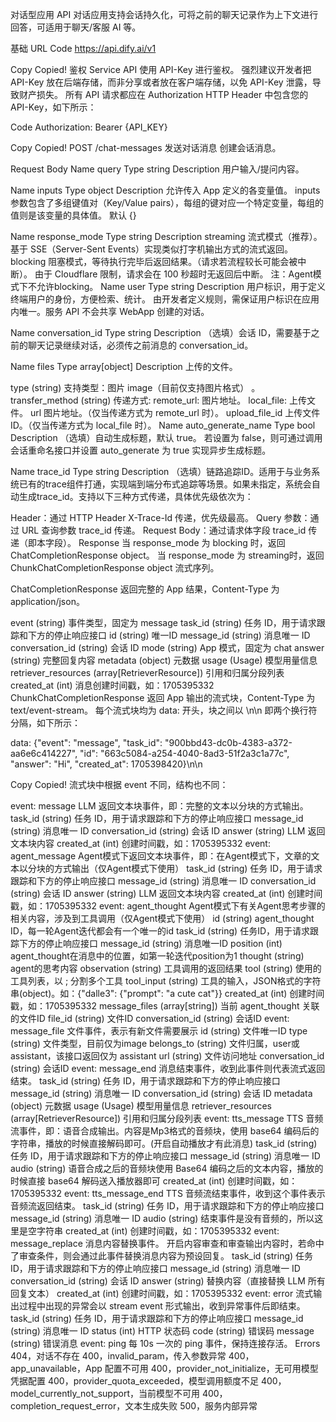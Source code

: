 对话型应用 API
对话应用支持会话持久化，可将之前的聊天记录作为上下文进行回答，可适用于聊天/客服 AI 等。

基础 URL
Code
https://api.dify.ai/v1

Copy
Copied!
鉴权
Service API 使用 API-Key 进行鉴权。 强烈建议开发者把 API-Key 放在后端存储，而非分享或者放在客户端存储，以免 API-Key 泄露，导致财产损失。 所有 API 请求都应在 Authorization HTTP Header 中包含您的 API-Key，如下所示：

Code
  Authorization: Bearer {API_KEY}

Copy
Copied!
POST
/chat-messages
发送对话消息
创建会话消息。

Request Body
Name
query
Type
string
Description
用户输入/提问内容。

Name
inputs
Type
object
Description
允许传入 App 定义的各变量值。 inputs 参数包含了多组键值对（Key/Value pairs），每组的键对应一个特定变量，每组的值则是该变量的具体值。 默认 {}

Name
response_mode
Type
string
Description
streaming 流式模式（推荐）。基于 SSE（Server-Sent Events）实现类似打字机输出方式的流式返回。
blocking 阻塞模式，等待执行完毕后返回结果。（请求若流程较长可能会被中断）。 由于 Cloudflare 限制，请求会在 100 秒超时无返回后中断。 注：Agent模式下不允许blocking。
Name
user
Type
string
Description
用户标识，用于定义终端用户的身份，方便检索、统计。 由开发者定义规则，需保证用户标识在应用内唯一。服务 API 不会共享 WebApp 创建的对话。

Name
conversation_id
Type
string
Description
（选填）会话 ID，需要基于之前的聊天记录继续对话，必须传之前消息的 conversation_id。

Name
files
Type
array[object]
Description
上传的文件。

type (string) 支持类型：图片 image（目前仅支持图片格式） 。
transfer_method (string) 传递方式:
remote_url: 图片地址。
local_file: 上传文件。
url 图片地址。（仅当传递方式为 remote_url 时）。
upload_file_id 上传文件 ID。（仅当传递方式为 local_file 时）。
Name
auto_generate_name
Type
bool
Description
（选填）自动生成标题，默认 true。 若设置为 false，则可通过调用会话重命名接口并设置 auto_generate 为 true 实现异步生成标题。

Name
trace_id
Type
string
Description
（选填）链路追踪ID。适用于与业务系统已有的trace组件打通，实现端到端分布式追踪等场景。如果未指定，系统会自动生成trace_id。支持以下三种方式传递，具体优先级依次为：

Header：通过 HTTP Header X-Trace-Id 传递，优先级最高。
Query 参数：通过 URL 查询参数 trace_id 传递。
Request Body：通过请求体字段 trace_id 传递（即本字段）。
Response
当 response_mode 为 blocking 时，返回 ChatCompletionResponse object。 当 response_mode 为 streaming时，返回 ChunkChatCompletionResponse object 流式序列。

ChatCompletionResponse
返回完整的 App 结果，Content-Type 为 application/json。

event (string) 事件类型，固定为 message
task_id (string) 任务 ID，用于请求跟踪和下方的停止响应接口
id (string) 唯一ID
message_id (string) 消息唯一 ID
conversation_id (string) 会话 ID
mode (string) App 模式，固定为 chat
answer (string) 完整回复内容
metadata (object) 元数据
usage (Usage) 模型用量信息
retriever_resources (array[RetrieverResource]) 引用和归属分段列表
created_at (int) 消息创建时间戳，如：1705395332
ChunkChatCompletionResponse
返回 App 输出的流式块，Content-Type 为 text/event-stream。 每个流式块均为 data: 开头，块之间以 \n\n 即两个换行符分隔，如下所示：

data: {"event": "message", "task_id": "900bbd43-dc0b-4383-a372-aa6e6c414227", "id": "663c5084-a254-4040-8ad3-51f2a3c1a77c", "answer": "Hi", "created_at": 1705398420}\n\n

Copy
Copied!
流式块中根据 event 不同，结构也不同：

event: message LLM 返回文本块事件，即：完整的文本以分块的方式输出。
task_id (string) 任务 ID，用于请求跟踪和下方的停止响应接口
message_id (string) 消息唯一 ID
conversation_id (string) 会话 ID
answer (string) LLM 返回文本块内容
created_at (int) 创建时间戳，如：1705395332
event: agent_message Agent模式下返回文本块事件，即：在Agent模式下，文章的文本以分块的方式输出（仅Agent模式下使用）
task_id (string) 任务 ID，用于请求跟踪和下方的停止响应接口
message_id (string) 消息唯一 ID
conversation_id (string) 会话 ID
answer (string) LLM 返回文本块内容
created_at (int) 创建时间戳，如：1705395332
event: agent_thought Agent模式下有关Agent思考步骤的相关内容，涉及到工具调用（仅Agent模式下使用）
id (string) agent_thought ID，每一轮Agent迭代都会有一个唯一的id
task_id (string) 任务ID，用于请求跟踪下方的停止响应接口
message_id (string) 消息唯一ID
position (int) agent_thought在消息中的位置，如第一轮迭代position为1
thought (string) agent的思考内容
observation (string) 工具调用的返回结果
tool (string) 使用的工具列表，以 ; 分割多个工具
tool_input (string) 工具的输入，JSON格式的字符串(object)。如：{"dalle3": {"prompt": "a cute cat"}}
created_at (int) 创建时间戳，如：1705395332
message_files (array[string]) 当前 agent_thought 关联的文件ID
file_id (string) 文件ID
conversation_id (string) 会话ID
event: message_file 文件事件，表示有新文件需要展示
id (string) 文件唯一ID
type (string) 文件类型，目前仅为image
belongs_to (string) 文件归属，user或assistant，该接口返回仅为 assistant
url (string) 文件访问地址
conversation_id (string) 会话ID
event: message_end 消息结束事件，收到此事件则代表流式返回结束。
task_id (string) 任务 ID，用于请求跟踪和下方的停止响应接口
message_id (string) 消息唯一 ID
conversation_id (string) 会话 ID
metadata (object) 元数据
usage (Usage) 模型用量信息
retriever_resources (array[RetrieverResource]) 引用和归属分段列表
event: tts_message TTS 音频流事件，即：语音合成输出。内容是Mp3格式的音频块，使用 base64 编码后的字符串，播放的时候直接解码即可。(开启自动播放才有此消息)
task_id (string) 任务 ID，用于请求跟踪和下方的停止响应接口
message_id (string) 消息唯一 ID
audio (string) 语音合成之后的音频块使用 Base64 编码之后的文本内容，播放的时候直接 base64 解码送入播放器即可
created_at (int) 创建时间戳，如：1705395332
event: tts_message_end TTS 音频流结束事件，收到这个事件表示音频流返回结束。
task_id (string) 任务 ID，用于请求跟踪和下方的停止响应接口
message_id (string) 消息唯一 ID
audio (string) 结束事件是没有音频的，所以这里是空字符串
created_at (int) 创建时间戳，如：1705395332
event: message_replace 消息内容替换事件。 开启内容审查和审查输出内容时，若命中了审查条件，则会通过此事件替换消息内容为预设回复。
task_id (string) 任务 ID，用于请求跟踪和下方的停止响应接口
message_id (string) 消息唯一 ID
conversation_id (string) 会话 ID
answer (string) 替换内容（直接替换 LLM 所有回复文本）
created_at (int) 创建时间戳，如：1705395332
event: error 流式输出过程中出现的异常会以 stream event 形式输出，收到异常事件后即结束。
task_id (string) 任务 ID，用于请求跟踪和下方的停止响应接口
message_id (string) 消息唯一 ID
status (int) HTTP 状态码
code (string) 错误码
message (string) 错误消息
event: ping 每 10s 一次的 ping 事件，保持连接存活。
Errors
404，对话不存在
400，invalid_param，传入参数异常
400，app_unavailable，App 配置不可用
400，provider_not_initialize，无可用模型凭据配置
400，provider_quota_exceeded，模型调用额度不足
400，model_currently_not_support，当前模型不可用
400，completion_request_error，文本生成失败
500，服务内部异常